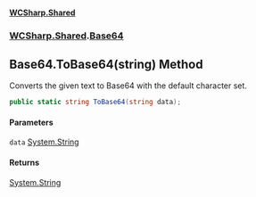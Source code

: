 #### [WCSharp.Shared](README.md 'README')
### [WCSharp.Shared](WCSharp.Shared.md 'WCSharp.Shared').[Base64](WCSharp.Shared.Base64.md 'WCSharp.Shared.Base64')

## Base64.ToBase64(string) Method

Converts the given text to Base64 with the default character set.

```csharp
public static string ToBase64(string data);
```
#### Parameters

<a name='WCSharp.Shared.Base64.ToBase64(string).data'></a>

`data` [System.String](https://docs.microsoft.com/en-us/dotnet/api/System.String 'System.String')

#### Returns
[System.String](https://docs.microsoft.com/en-us/dotnet/api/System.String 'System.String')